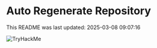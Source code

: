 # Auto Regenerate Repository

This README was last updated: 2025-03-08 09:07:16

 ![TryHackMe](https://tryhackme.com/badge/533634)
